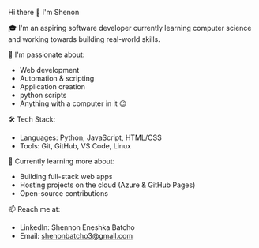 Hi there 👋 I'm Shenon

🎓 I'm an aspiring software developer currently learning computer science and working towards building real-world skills.

🚀 I'm passionate about:
- Web development
- Automation & scripting
- Application creation 
- python scripts
- Anything with a computer in it 😉

🛠️ Tech Stack:
- Languages: Python, JavaScript, HTML/CSS
- Tools: Git, GitHub, VS Code, Linux 


🌱 Currently learning more about:
- Building full-stack web apps
- Hosting projects on the cloud (Azure & GitHub Pages)
- Open-source contributions

📫 Reach me at:
- LinkedIn: Shennon Eneshka Batcho
- Email:  shenonbatcho3@gmail.com
